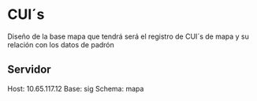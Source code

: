 # CUI´s

Diseño de la base mapa que tendrá será el registro de CUI´s de mapa y su relación con los datos de padrón

## Servidor
Host: 10.65.117.12
Base: sig
Schema: mapa
